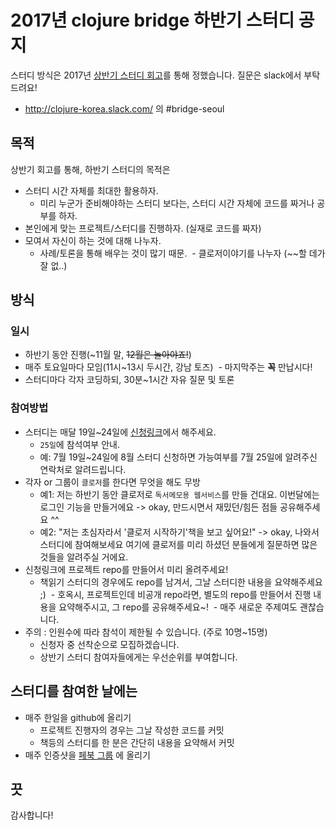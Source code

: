 # 2017년 clojure bridge 하반기 스터디 공지

스터디 방식은 2017년 [상반기 스터디 회고](https://github.com/ClojureBridgeSeoul/study2017-1/blob/master/review.md)를 통해 정했습니다.
질문은 slack에서 부탁드려요!
- http://clojure-korea.slack.com/ 의 #bridge-seoul

## 목적

상반기 회고를 통해, 하반기 스터디의 목적은

- 스터디 시간 자체를 최대한 활용하자.
  - 미리 누군가 준비해야하는 스터디 보다는, 스터디 시간 자체에 코드를 짜거나 공부를 하자.
- 본인에게 맞는 프로젝트/스터디를 진행하자. (실재로 코드를 짜자)
- 모여서 자신이 하는 것에 대해 나누자.
  - 사례/토론을 통해 배우는 것이 많기 때문.
  - 클로저이야기를 나누자 (~~할 데가 잘 없..)

## 방식

### 일시

- 하반기 동안 진행(~11월 말, ~~12월은 놀아야죠!~~)
- 매주 토요일마다 모임(11시~13시 두시간, 강남 토즈)
  - 마지막주는 **꼭** 만납시다!
- 스터디마다 각자 코딩하되, 30분~1시간 자유 질문 및 토론

### 참여방법

- 스터디는 매달 19일~24일에 [신청링크](https://docs.google.com/forms/d/133TdIF6NU1TuKMmSNAe7-8jHtnkf_xpkTCCx5Y7RFPA)에서 해주세요.
  - `25일`에 참석여부 안내.
  - 예: 7월 19일~24일에 8월 스터디 신청하면 가능여부를 7월 25일에 알려주신 연락처로 알려드립니다.
- 각자 or 그룹이 `클로저`를 한다면 무엇을 해도 무방
  - 예1: 저는 하반기 동안 클로저로 `독서메모용 웹서비스`를 만들 건대요. 이번달에는 로그인 기능을 만들거에요 -> okay, 만드시면서 재밌던/힘든 점들 공유해주세요 ^^
  - 예2: "저는 초심자라서 '클로저 시작하기'책을 보고 싶어요!" -> okay, 나와서 스터디에 참여해보세요 여기에 클로저를 미리 하셨던 분들에게 질문하면 많은 것들을 알려주실 거에요.
- 신청링크에 프로젝트 repo를 만들어서 미리 올려주세요!
  - 책읽기 스터디의 경우에도 repo를 남겨서, 그날 스터디한 내용을 요약해주세요 ;)
  - 호옥시, 프로젝트인데 비공개 repo라면, 별도의 repo를 만들어서 진행 내용을 요약해주시고, 그 repo를 공유해주세요~!
  - 매주 새로운 주제여도 괜찮습니다.
- 주의 : 인원수에 따라 참석이 제한될 수 있습니다. (주로 10명~15명)
  - 신청자 중 선착순으로 모집하겠습니다.
  - 상반기 스터디 참여자들에게는 우선순위를 부여합니다.

## 스터디를 참여한 날에는

- 매주 한일을 github에 올리기
  - 프로젝트 진행자의 경우는 그날 작성한 코드를 커밋
  - 책등의 스터디를 한 분은 간단히 내용을 요약해서 커밋
- 매주 인증샷을 [페북 그룹](https://www.facebook.com/groups/clojurebridge.seoul/) 에 올리기

## 끗

감사합니다!
